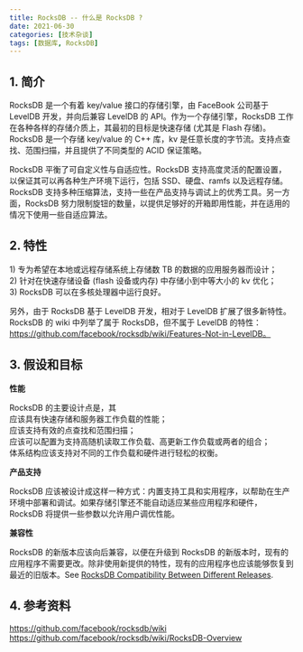```yaml
---
title: RocksDB -- 什么是 RocksDB ?
date: 2021-06-30
categories: [技术杂谈]
tags: [数据库, RocksDB]
---
```









## 1. 简介

RocksDB 是一个有着 key/value 接口的存储引擎，由 FaceBook 公司基于 LevelDB 开发，并向后兼容 LevelDB 的 API。作为一个存储引擎，RocksDB 工作在各种各样的存储介质上，其最初的目标是快速存储 (尤其是 Flash 存储)。  RocksDB 是一个存储 key/value 的 C++ 库，kv 是任意长度的字节流。支持点查找、范围扫描，并且提供了不同类型的 ACID 保证策略。

RocksDB 平衡了可自定义性与自适应性。RocksDB 支持高度灵活的配置设置，以保证其可以再各种生产环境下运行，包括 SSD、硬盘、ramfs 以及远程存储。RocksDB 支持多种压缩算法，支持一些在产品支持与调试上的优秀工具。另一方面，RocksDB 努力限制旋钮的数量，以提供足够好的开箱即用性能，并在适用的情况下使用一些自适应算法。

<!--more-->


## 2. 特性

1\) 专为希望在本地或远程存储系统上存储数 TB 的数据的应用服务器而设计；  
2\) 针对在快速存储设备 (flash 设备或内存) 中存储小到中等大小的 kv 优化；  
3\) RocksDB 可以在多核处理器中运行良好。

另外，由于 RocksDB 基于 LevelDB 开发，相对于 LevelDB 扩展了很多新特性。  
RocksDB 的 wiki 中列举了属于 RocksDB，但不属于 LevelDB 的特性：https://github.com/facebook/rocksdb/wiki/Features-Not-in-LevelDB。


## 3. 假设和目标

**性能**

RocksDB 的主要设计点是，其  
应该具有快速存储和服务器工作负载的性能；  
应该支持有效的点查找和范围扫描；  
应该可以配置为支持高随机读取工作负载、高更新工作负载或两者的组合；  
体系结构应该支持对不同的工作负载和硬件进行轻松的权衡。

**产品支持**


RocksDB 应该被设计成这样一种方式：内置支持工具和实用程序，以帮助在生产环境中部署和调试。如果存储引擎还不能自动适应某些应用程序和硬件，RocksDB 将提供一些参数以允许用户调优性能。


**兼容性**

RocksDB 的新版本应该向后兼容，以便在升级到 RocksDB 的新版本时，现有的应用程序不需要更改。除非使用新提供的特性，现有的应用程序也应该能够恢复到最近的旧版本。See [RocksDB Compatibility Between Different Releases](https://github.com/facebook/rocksdb/wiki/RocksDB-Compatibility-Between-Different-Releases).


## 4. 参考资料

https://github.com/facebook/rocksdb/wiki  
https://github.com/facebook/rocksdb/wiki/RocksDB-Overview